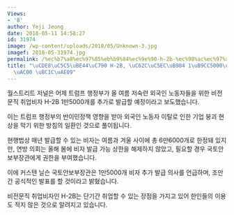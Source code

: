 ```yaml
---
Views:
- '8'
author: Yeji Jeong
date: 2018-05-11 14:58:27
id: 31974
image: /wp-content/uploads/2018/05/Unknown-3.jpg
imagef: 2018-05-31974.jpg
permalink: /%ec%b7%a8%ec%97%85%eb%b9%84%ec%9e%90-h-2b-%ec%98%ac%ec%97%ac%eb%a6%84-1%eb%a7%8c5000%ea%b0%9c-%ec%b6%94%ea%b0%80-%eb%b0%9c%ea%b8%89/
title: "\uCDE8\uC5C5\uBE44\uC790 H-2B, \uC62C\uC5EC\uB984 1\uB9CC5000\uAC1C \uCD94\
  \uAC00 \uBC1C\uAE09"
---
```


월스트리트 저널은 어제 트럼프 행정부가 올 여름 저숙련 외국인 노동자들을 위한 비전문직 취업비자 H-2B 1만5000개를 추가로 발급할 예정이라고 보도했습니다.

이는 트럼프 행정부의 반이민정책 영향을 받아 외국인 노동자 이탈로 인한 기업 붕괴 현상을 막기 위한 방침의 일환인 것으로 풀이됩니다.

현행법상 매년 발급할 수 있는 비자는 여름과 겨울 사이에 총 6만6000개로 한정돼 있지만, 연방 의회는 올해 봄에 비자 발급 가능 상한을 해제하지 않았고, 필요할 경우 국토안보부장관에게 권한을 부여했습니다.

이에 커스텐 닐슨 국토안보부장관은 1만5000개 비자 추가 발급 의사를 언급하며, 조만간 공식적인 발표를 할 것이라고 밝혔습니다.

비전문직 취업비자인 H-2B는 단기간 취업할 수 있는 장점을 가지고 있어 한인들의 이용도 적지 않은 것으로 알려지고 있습니다.
